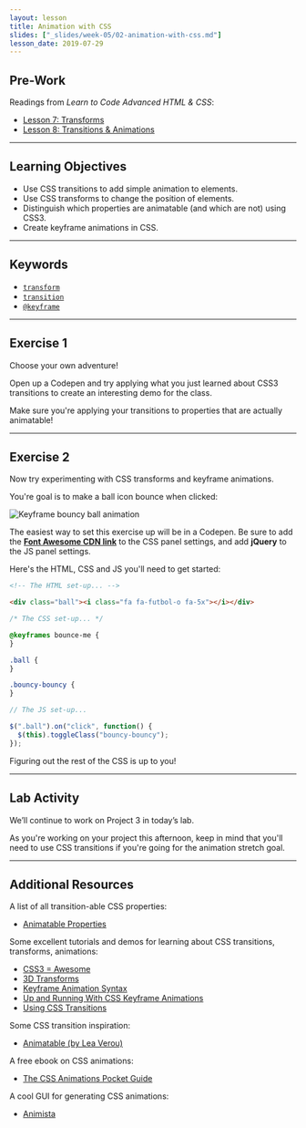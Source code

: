 ```yaml
---
layout: lesson
title: Animation with CSS
slides: ["_slides/week-05/02-animation-with-css.md"]
lesson_date: 2019-07-29
---
```


## Pre-Work

Readings from _Learn to Code Advanced HTML & CSS_:

- [Lesson 7: Transforms](http://learn.shayhowe.com/advanced-html-css/css-transforms/)
- [Lesson 8: Transitions & Animations](http://learn.shayhowe.com/advanced-html-css/transitions-animations/)

---

## Learning Objectives

- Use CSS transitions to add simple animation to elements.
- Use CSS transforms to change the position of elements.
- Distinguish which properties are animatable (and which are not) using CSS3.
- Create keyframe animations in CSS.

---

## Keywords

- [`transform`](https://developer.mozilla.org/en-US/docs/Web/CSS/transform)
- [`transition`](https://developer.mozilla.org/en-US/docs/Web/CSS/transition)
- [`@keyframe`](https://developer.mozilla.org/en/docs/Web/CSS/@keyframes)

---

## Exercise 1

Choose your own adventure!

Open up a Codepen and try applying what you just learned about CSS3 transitions to create an interesting demo for the class.

Make sure you're applying your transitions to properties that are actually animatable!

---

## Exercise 2

Now try experimenting with CSS transforms and keyframe animations.

You're goal is to make a ball icon bounce when clicked:

![Keyframe bouncy ball animation](/public/files/exercises/keyframe-bouncy-animation.gif)

The easiest way to set this exercise up will be in a Codepen. Be sure to add the **[Font Awesome CDN link](http://fontawesome.io/get-started/)** to the CSS panel settings, and add **jQuery** to the JS panel settings.

Here's the HTML, CSS and JS you'll need to get started:

```html
<!-- The HTML set-up... -->

<div class="ball"><i class="fa fa-futbol-o fa-5x"></i></div>
```

```css
/* The CSS set-up... */

@keyframes bounce-me {
}

.ball {
}

.bouncy-bouncy {
}
```

```js
// The JS set-up...

$(".ball").on("click", function() {
  $(this).toggleClass("bouncy-bouncy");
});
```

Figuring out the rest of the CSS is up to you!

---

## Lab Activity

We’ll continue to work on Project 3 in today’s lab.

As you're working on your project this afternoon, keep in mind that you'll need to use CSS transitions if you're going for the animation stretch goal.

---

## Additional Resources

A list of all transition-able CSS properties:

- [Animatable Properties](http://www.w3.org/TR/css3-transitions/#animatable-properties-)

Some excellent tutorials and demos for learning about CSS transitions, transforms, animations:

- [CSS3 = Awesome](http://css3.bradshawenterprises.com/)
- [3D Transforms](https://desandro.github.io/3dtransforms/)
- [Keyframe Animation Syntax](https://css-tricks.com/snippets/css/keyframe-animation-syntax/)
- [Up and Running With CSS Keyframe Animations](https://webdesign.tutsplus.com/courses/up-and-running-with-css-keyframe-animations)
- [Using CSS Transitions](https://developer.mozilla.org/en-US/docs/Web/Guide/CSS/Using_CSS_transitions)

Some CSS transition inspiration:

- [Animatable (by Lea Verou)](http://leaverou.github.io/animatable/)

A free ebook on CSS animations:

- [The CSS Animations Pocket Guide](http://valhead.com/book/)

A cool GUI for generating CSS animations:

- [Animista](http://animista.net/)

